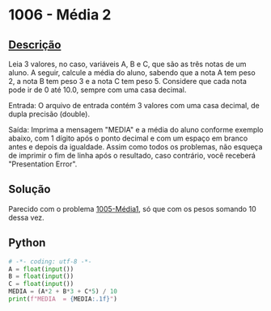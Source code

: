# 1006 - Média 2

## [Descrição](https://www.beecrowd.com.br/judge/pt/problems/view/1006)

Leia 3 valores, no caso, variáveis A, B e C, que são as três notas de um aluno. A seguir, calcule a média do aluno, sabendo que a nota A tem peso 2, a nota B tem peso 3 e a nota C tem peso 5. Considere que cada nota pode ir de 0 até 10.0, sempre com uma casa decimal.

Entrada:
O arquivo de entrada contém 3 valores com uma casa decimal, de dupla precisão (double).

Saída:
Imprima a mensagem "MEDIA" e a média do aluno conforme exemplo abaixo, com 1 dígito após o ponto decimal e com um espaço em branco antes e depois da igualdade. Assim como todos os problemas, não esqueça de imprimir o fim de linha após o resultado, caso contrário, você receberá "Presentation Error".

## Solução

Parecido com o problema [1005-Média1](../1005-Média1/README.md), só que com os pesos somando 10 dessa vez.

## Python

```Python
# -*- coding: utf-8 -*-
A = float(input())
B = float(input())
C = float(input())
MEDIA = (A*2 + B*3 + C*5) / 10
print(f"MEDIA  = {MEDIA:.1f}")
```
